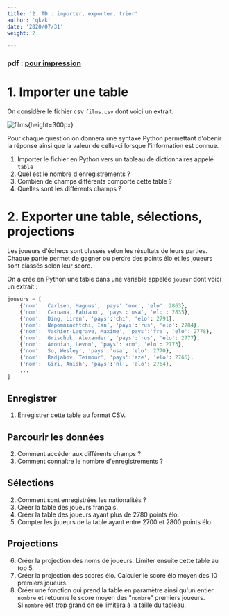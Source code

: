 ```yaml
---
title: '2. TD : importer, exporter, trier'
author: 'qkzk'
date: '2020/07/31'
weight: 2

---
```


### pdf : [pour impression](/uploads/docsnsi/table_csv/2_td.pdf)

# 1. Importer une table

On considère le fichier csv `films.csv` dont voici un extrait.

![films](/uploads/docsnsi/table_csv/data-visualization-movies_csv-1024x686.png){height=300px}

Pour chaque question on donnera une syntaxe Python permettant d'obenir la
réponse ainsi que la valeur de celle-ci lorsque l'information est connue.


1. Importer le fichier en Python vers un tableau de dictionnaires appelé `table`
2. Quel est le nombre d'enregistrements ?
3. Combien de champs différents comporte cette table ?
3. Quelles sont les différents champs ?

# 2. Exporter une table, sélections, projections

Les joueurs d'échecs sont classés selon les résultats de leurs parties.
Chaque partie permet de gagner ou perdre des points élo et les joueurs
sont classés selon leur score.

On a crée en Python une table dans une variable appelée `joueur` dont voici
un extrait :

```python
joueurs = [
    {'nom': 'Carlsen, Magnus', 'pays':'nor', 'elo': 2863},
    {'nom': 'Caruana, Fabiano', 'pays':'usa', 'elo': 2835},
    {'nom': 'Ding, Liren', 'pays':'chi', 'elo': 2791},
    {'nom': 'Nepomniachtchi, Ian', 'pays':'rus', 'elo': 2784},
    {'nom': 'Vachier-Lagrave, Maxime', 'pays':'fra', 'elo': 2778},
    {'nom': 'Grischuk, Alexander', 'pays':'rus', 'elo': 2777},
    {'nom': 'Aronian, Levon', 'pays':'arm', 'elo': 2773},
    {'nom': 'So, Wesley', 'pays':'usa', 'elo': 2770},
    {'nom': 'Radjabov, Teimour', 'pays':'aze', 'elo': 2765},
    {'nom': 'Giri, Anish', 'pays':'nl', 'elo': 2764},
    ...
]
```

## Enregistrer

1. Enregistrer cette table au format CSV.

## Parcourir les données

2. Comment accéder aux différents champs ?
3. Comment connaître le nombre d'enregistrements ?

## Sélections

2. Comment sont enregistrées les nationalités ?
3. Créer la table des joueurs français.
4. Créer la table des joueurs ayant plus de 2780 points élo.
5. Compter les joueurs de la table ayant entre 2700 et 2800 points élo.

## Projections

6. Créer la projection des noms de joueurs. Limiter ensuite cette table
    au top 5.
7. Créer la projection des scores élo. Calculer le score élo moyen des 10
    premiers joueurs.
8. Créer une fonction qui prend la table en paramètre ainsi qu'un entier
    `nombre` et retourne le score moyen des "`nombre`" premiers joueurs.\
    Si `nombre` est trop grand on se limitera à la taille du tableau.
